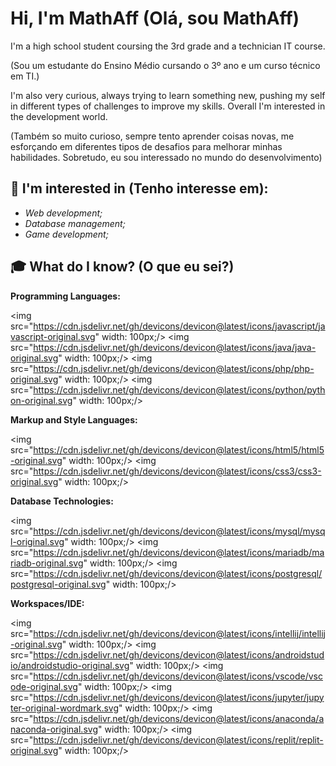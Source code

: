 # Hi, I'm MathAff (Olá, sou MathAff)
I'm a high school student coursing the 3rd grade and a technician IT course.

(Sou um estudante do Ensino Médio cursando o 3º ano e um curso técnico em TI.)

I'm also very curious, always trying to learn something new, pushing my self in different types of challenges to improve my skills. Overall I'm interested in the development world.

(Também so muito curioso, sempre tento aprender coisas novas, me esforçando em diferentes tipos de desafios para melhorar minhas habilidades. Sobretudo, eu sou interessado no mundo do desenvolvimento)

## 👀 I'm interested in (Tenho interesse em):
- *Web development;*
- *Database management;*
- *Game development;*

## 🎓 What do I know? (O que eu sei?)

**Programming Languages:**

<img src="https://cdn.jsdelivr.net/gh/devicons/devicon@latest/icons/javascript/javascript-original.svg" width: 100px;/>
<img src="https://cdn.jsdelivr.net/gh/devicons/devicon@latest/icons/java/java-original.svg" width: 100px;/>
<img src="https://cdn.jsdelivr.net/gh/devicons/devicon@latest/icons/php/php-original.svg" width: 100px;/>
<img src="https://cdn.jsdelivr.net/gh/devicons/devicon@latest/icons/python/python-original.svg" width: 100px;/>

 **Markup and Style Languages:**


<img src="https://cdn.jsdelivr.net/gh/devicons/devicon@latest/icons/html5/html5-original.svg" width: 100px;/>
<img src="https://cdn.jsdelivr.net/gh/devicons/devicon@latest/icons/css3/css3-original.svg" width: 100px;/> 


**Database Technologies:**

<img src="https://cdn.jsdelivr.net/gh/devicons/devicon@latest/icons/mysql/mysql-original.svg" width: 100px;/> 
<img src="https://cdn.jsdelivr.net/gh/devicons/devicon@latest/icons/mariadb/mariadb-original.svg" width: 100px;/>
<img src="https://cdn.jsdelivr.net/gh/devicons/devicon@latest/icons/postgresql/postgresql-original.svg" width: 100px;/>


**Workspaces/IDE:**


<img src="https://cdn.jsdelivr.net/gh/devicons/devicon@latest/icons/intellij/intellij-original.svg" width: 100px;/>
 <img src="https://cdn.jsdelivr.net/gh/devicons/devicon@latest/icons/androidstudio/androidstudio-original.svg" width: 100px;/> <img src="https://cdn.jsdelivr.net/gh/devicons/devicon@latest/icons/vscode/vscode-original.svg" width: 100px;/>
<img src="https://cdn.jsdelivr.net/gh/devicons/devicon@latest/icons/jupyter/jupyter-original-wordmark.svg" width: 100px;/>
<img src="https://cdn.jsdelivr.net/gh/devicons/devicon@latest/icons/anaconda/anaconda-original.svg" width: 100px;/>
<img src="https://cdn.jsdelivr.net/gh/devicons/devicon@latest/icons/replit/replit-original.svg" width: 100px;/>
